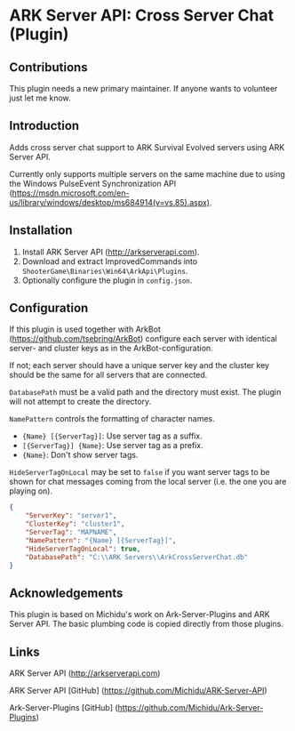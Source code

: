 # ARK Server API: Cross Server Chat (Plugin)

## Contributions

This plugin needs a new primary maintainer. If anyone wants to volunteer just let me know.

## Introduction

Adds cross server chat support to ARK Survival Evolved servers using ARK Server API.

Currently only supports multiple servers on the same machine due to using the Windows PulseEvent Synchronization API (https://msdn.microsoft.com/en-us/library/windows/desktop/ms684914(v=vs.85).aspx).


##  Installation

1. Install ARK Server API (http://arkserverapi.com).
2. Download and extract ImprovedCommands into `ShooterGame\Binaries\Win64\ArkApi\Plugins`.
3. Optionally configure the plugin in `config.json`.


## Configuration

If this plugin is used together with ArkBot (https://github.com/tsebring/ArkBot) configure each server with identical server- and cluster keys as in the ArkBot-configuration.

If not; each server should have a unique server key and the cluster key should be the same for all servers that are connected.

`DatabasePath` must be a valid path and the directory must exist. The plugin will not attempt to create the directory.

`NamePattern` controls the formatting of character names.

 * `{Name} [{ServerTag}]`: Use server tag as a suffix.
 * `[{ServerTag}] {Name}`: Use server tag as a prefix.
 * `{Name}`: Don't show server tags.

 `HideServerTagOnLocal` may be set to `false` if you want server tags to be shown for chat messages coming from the local server (i.e. the one you are playing on).

```json
{
	"ServerKey": "server1",
	"ClusterKey": "cluster1",
	"ServerTag": "MAPNAME",
	"NamePattern": "{Name} [{ServerTag}]",
	"HideServerTagOnLocal": true,
	"DatabasePath": "C:\\ARK Servers\\ArkCrossServerChat.db"
}
```


## Acknowledgements

This plugin is based on Michidu's work on Ark-Server-Plugins and ARK Server API. The basic plumbing code is copied directly from those plugins.


## Links

ARK Server API (http://arkserverapi.com)

ARK Server API [GitHub] (https://github.com/Michidu/ARK-Server-API)

Ark-Server-Plugins [GitHub] (https://github.com/Michidu/Ark-Server-Plugins)
